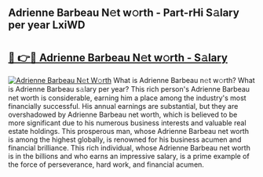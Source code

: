 ## Adrienne Barbeau N𝚎t w𝚘rth - Part-rHi S𝚊lary per year LxiWD

# <h2><a href="http://gc4dle.nevu.top/?p=Adrienne+Barbeau">🔗 👉🔴 Adrienne Barbeau N𝚎t w𝚘rth - S𝚊lary</a></h2>

[![Adrienne Barbeau N𝚎t W𝚘rth](https://i.imgur.com/Oavwk0R.jpeg)](http://gc4dle.nevu.top/?p=Adrienne+Barbeau)
What is Adrienne Barbeau n𝚎t w𝚘rth? What is Adrienne Barbeau s𝚊lary per year?
This rich person's Adrienne Barbeau net worth is considerable, earning him a place among the industry's most financially successful. His annual earnings are substantial, but they are overshadowed by Adrienne Barbeau net worth, which is believed to be more significant due to his numerous business interests and valuable real estate holdings. This prosperous man, whose Adrienne Barbeau net worth is among the highest globally, is renowned for his business acumen and financial brilliance. This rich individual, whose Adrienne Barbeau net worth is in the billions and who earns an impressive salary, is a prime example of the force of perseverance, hard work, and financial acumen.
